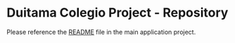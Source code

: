 # Duitama Colegio Project - Repository
Please reference the [README] file in the main application project.

[README]: https://gitlab.com/buffgecko/dcp/-/blob/master/README.md